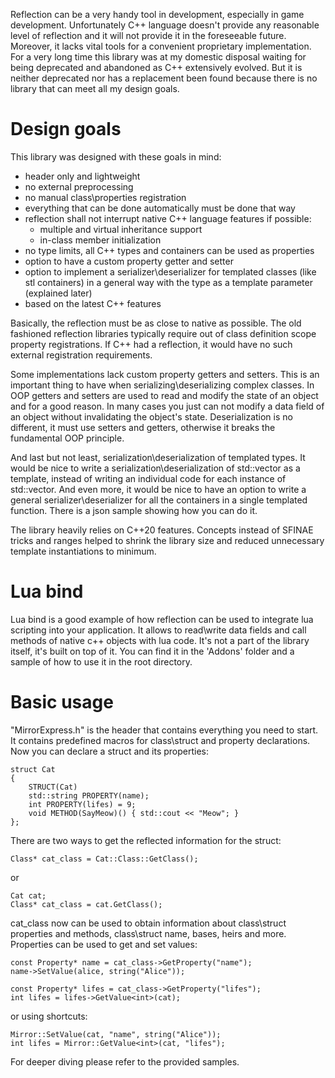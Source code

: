 Reflection can be a very handy tool in development, especially in game development. Unfortunately C++ language doesn't provide any reasonable level of reflection and it will not provide it in the foreseeable future. Moreover, it lacks vital tools for a convenient proprietary implementation. For a very long time this library was at my domestic disposal waiting for being deprecated and abandoned as C++ extensively evolved. But it is neither deprecated nor has a replacement been found because there is no library that can meet all my design goals.

# Design goals
This library was designed with these goals in mind:
- header only and lightweight
- no external preprocessing
- no manual class\properties registration
- everything that can be done automatically must be done that way
- reflection shall not interrupt native C++ language features if possible:
    - multiple and virtual inheritance support
    - in-class member initialization
- no type limits, all C++ types and containers can be used as properties
- option to have a custom property getter and setter
- option to implement a serializer\deserializer for templated classes (like stl containers) in a general way with the type as a template parameter (explained later)
- based on the latest C++ features

Basically, the reflection must be as close to native as possible. The old fashioned reflection libraries typically require out of class definition scope property registrations. If C++ had a reflection, it would have no such external registration requirements.

Some implementations lack custom property getters and setters. This is an important thing to have when serializing\deserializing complex classes.
In OOP getters and setters are used to read and modify the state of an object and for a good reason. In many cases you just can not modify a data field of an object without invalidating the object's state. Deserialization is no different, it must use setters and getters, otherwise it breaks the fundamental OOP principle.

And last but not least, serialization\deserialization of templated types. It would be nice to write a serialization\deserialization of std::vector as a template, instead of writing an individual code for each instance of std::vector. And even more, it would be nice to have an option to write a general serializer\deserializer for all the containers in a single templated function. There is a json sample showing how you can do it.

The library heavily relies on C++20 features. Concepts instead of SFINAE tricks and ranges helped to shrink the library size and reduced unnecessary template instantiations to minimum.

# Lua bind
Lua bind is a good example of how reflection can be used to integrate lua scripting into your application. It allows to read\write data fields and call methods of native c++ objects with lua code. It's not a part of the library itself, it's built on top of it. You can find it in the 'Addons' folder and a sample of how to use it in the root directory.

# Basic usage
"MirrorExpress.h" is the header that contains everything you need to start. It contains predefined macros for class\struct and property declarations.
Now you can declare a struct and its properties:

```
struct Cat
{
	STRUCT(Cat)
	std::string PROPERTY(name);
	int PROPERTY(lifes) = 9;
	void METHOD(SayMeow)() { std::cout << "Meow"; }
};
```

There are two ways to get the reflected information for the struct:
```
Class* cat_class = Cat::Class::GetClass();
```
or
```
Cat cat;
Class* cat_class = cat.GetClass();
```
cat_class now can be used to obtain information about class\struct properties and methods, class\struct name, bases, heirs and more.
Properties can be used to get and set values:
```
const Property* name = cat_class->GetProperty("name");
name->SetValue(alice, string("Alice"));

const Property* lifes = cat_class->GetProperty("lifes");
int lifes = lifes->GetValue<int>(cat);
```
or using shortcuts:
```
Mirror::SetValue(cat, "name", string("Alice"));
int lifes = Mirror::GetValue<int>(cat, "lifes");
```

For deeper diving please refer to the provided samples.
